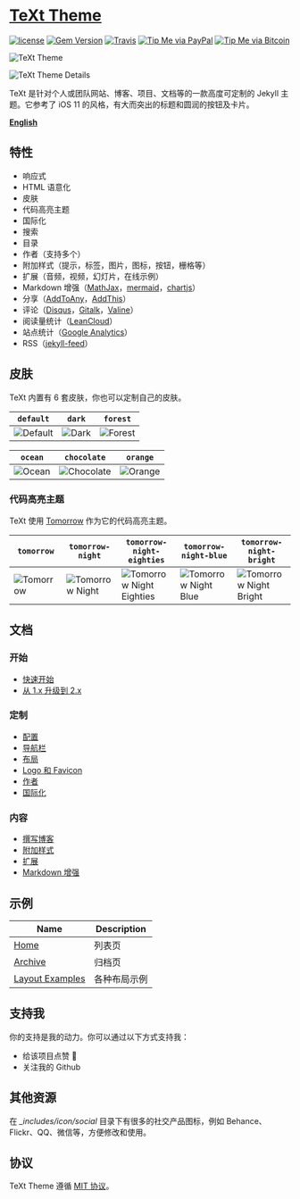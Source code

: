 # [TeXt Theme](https://github.com/rekeryang/jekyll-text-theme)

[![license](https://img.shields.io/github/license/rekeryang/jekyll-text-theme.svg)](https://github.com/rekeryang/jekyll-text-theme/blob/master/LICENSE)
[![Gem Version](https://img.shields.io/gem/v/jekyll-text-theme.svg)](https://github.com/rekeryang/jekyll-text-theme/releases)
[![Travis](https://img.shields.io/travis/rekeryang/jekyll-text-theme.svg)](https://travis-ci.org/rekeryang/jekyll-text-theme)
[![Tip Me via PayPal](https://img.shields.io/badge/PayPal-tip%20me-1462ab.svg?logo=paypal)](https://www.paypal.me/kitian616)
[![Tip Me via Bitcoin](https://img.shields.io/badge/Bitcoin-tip%20me-f7931a.svg?logo=bitcoin)](https://raw.githubusercontent.com/rekeryang/jekyll-text-theme/master/docs/assets/images/3Fkufxcw2xd8HnaRJBNK4ccdtkUDyyNu4V.jpg)

![TeXt Theme](https://raw.githubusercontent.com/rekeryang/jekyll-text-theme/master/screenshots/TeXt-home.jpg)

![TeXt Theme Details](https://raw.githubusercontent.com/rekeryang/jekyll-text-theme/master/screenshots/TeXt-layouts.png)

TeXt 是针对个人或团队网站、博客、项目、文档等的一款高度可定制的 Jekyll 主题。它参考了 iOS 11 的风格，有大而突出的标题和圆润的按钮及卡片。

**[English](https://github.com/rekeryang/jekyll-text-theme/blob/master/README.md)**

## 特性

- 响应式
- HTML 语意化
- 皮肤
- 代码高亮主题
- 国际化
- 搜索
- 目录
- 作者（支持多个）
- 附加样式（提示，标签，图片，图标，按钮，栅格等）
- 扩展（音频，视频，幻灯片，在线示例）
- Markdown 增强（[MathJax](https://www.mathjax.org/)，[mermaid](https://mermaidjs.github.io/)，[chartjs](http://www.chartjs.org/)）
- 分享（[AddToAny](https://www.addtoany.com/)，[AddThis](https://www.addthis.com/)）
- 评论（[Disqus](https://disqus.com/)，[Gitalk](https://gitalk.github.io/)，[Valine](https://valine.js.org/en/)）
- 阅读量统计（[LeanCloud](https://leancloud.cn/)）
- 站点统计（[Google Analytics](https://analytics.google.com/analytics/web/)）
- RSS（[jekyll-feed](https://github.com/jekyll/jekyll-feed)）

## 皮肤

TeXt 内置有 6 套皮肤，你也可以定制自己的皮肤。

| `default` | `dark` | `forest` |
| --- |  --- | --- |
| ![Default](https://raw.githubusercontent.com/rekeryang/jekyll-text-theme/master/screenshots/skins_default.jpg) | ![Dark](https://raw.githubusercontent.com/rekeryang/jekyll-text-theme/master/screenshots/skins_dark.jpg) | ![Forest](https://raw.githubusercontent.com/rekeryang/jekyll-text-theme/master/screenshots/skins_forest.jpg) |

| `ocean` | `chocolate` | `orange` |
| --- |  --- | --- |
| ![Ocean](https://raw.githubusercontent.com/rekeryang/jekyll-text-theme/master/screenshots/skins_ocean.jpg) | ![Chocolate](https://raw.githubusercontent.com/rekeryang/jekyll-text-theme/master/screenshots/skins_chocolate.jpg) | ![Orange](https://raw.githubusercontent.com/rekeryang/jekyll-text-theme/master/screenshots/skins_orange.jpg) |

### 代码高亮主题

TeXt 使用 [Tomorrow](https://github.com/chriskempson/tomorrow-theme) 作为它的代码高亮主题。

| `tomorrow` | `tomorrow-night` | `tomorrow-night-eighties` | `tomorrow-night-blue` | `tomorrow-night-bright` |
| --- |  --- | --- | --- |  --- |
| ![Tomorrow](https://raw.githubusercontent.com/rekeryang/jekyll-text-theme/master/screenshots/highlight_tomorrow.png) | ![Tomorrow Night](https://raw.githubusercontent.com/rekeryang/jekyll-text-theme/master/screenshots/highlight_tomorrow-night.png) | ![Tomorrow Night Eighties](https://raw.githubusercontent.com/rekeryang/jekyll-text-theme/master/screenshots/highlight_tomorrow-night-eighties.png) | ![Tomorrow Night Blue](https://raw.githubusercontent.com/rekeryang/jekyll-text-theme/master/screenshots/highlight_tomorrow-night-blue.png) | ![Tomorrow Night Bright](https://raw.githubusercontent.com/rekeryang/jekyll-text-theme/master/screenshots/highlight_tomorrow-night-bright.png) |

## 文档

### 开始

- [快速开始](https://rekeryang.com/jekyll-TeXt-theme/docs/zh/quick-start)
- [从 1.x 升级到 2.x](https://rekeryang.com/jekyll-TeXt-theme/docs/zh/update-from-1-to-2)

### 定制

- [配置](https://rekeryang.com/jekyll-TeXt-theme/docs/zh/configuration)
- [导航栏](https://rekeryang.com/jekyll-TeXt-theme/docs/zh/navigation)
- [布局](https://rekeryang.com/jekyll-TeXt-theme/docs/zh/layouts)
- [Logo 和 Favicon](https://rekeryang.com/jekyll-TeXt-theme/docs/zh/logo-and-favicon)
- [作者](https://rekeryang.com/jekyll-TeXt-theme/docs/zh/authors)
- [国际化](https://rekeryang.com/jekyll-TeXt-theme/docs/zh/i18n)

### 内容

- [撰写博客](https://rekeryang.com/jekyll-TeXt-theme/docs/zh/writing-posts)
- [附加样式](https://rekeryang.com/jekyll-TeXt-theme/docs/zh/additional-styles)
- [扩展](https://rekeryang.com/jekyll-TeXt-theme/docs/zh/extensions)
- [Markdown 增强](https://rekeryang.com/jekyll-TeXt-theme/docs/zh/markdown-enhancements)

## 示例

| Name | Description |
| --- | --- |
| [Home](https://rekeryang.com/jekyll-TeXt-theme/test/) | 列表页 |
| [Archive](https://rekeryang.com/jekyll-TeXt-theme/archive.html) | 归档页 |
| [Layout Examples](https://rekeryang.com/jekyll-TeXt-theme/samples.html) | 各种布局示例 |

## 支持我

你的支持是我的动力。你可以通过以下方式支持我：

- 给该项目点赞 🌟
- 关注我的 Github


## 其他资源

在 *_includes/icon/social* 目录下有很多的社交产品图标，例如 Behance、Flickr、QQ、微信等，方便修改和使用。

## 协议

TeXt Theme 遵循 [MIT 协议](https://github.com/rekeryang/jekyll-text-theme/blob/master/LICENSE)。
